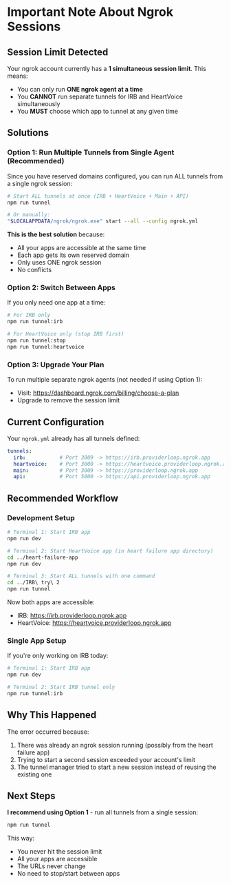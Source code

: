 # Important Note About Ngrok Sessions

## Session Limit Detected

Your ngrok account currently has a **1 simultaneous session limit**. This means:

- You can only run **ONE ngrok agent at a time**
- You **CANNOT** run separate tunnels for IRB and HeartVoice simultaneously
- You **MUST** choose which app to tunnel at any given time

## Solutions

### Option 1: Run Multiple Tunnels from Single Agent (Recommended)

Since you have reserved domains configured, you can run ALL tunnels from a single ngrok session:

```bash
# Start ALL tunnels at once (IRB + HeartVoice + Main + API)
npm run tunnel

# Or manually:
"$LOCALAPPDATA/ngrok/ngrok.exe" start --all --config ngrok.yml
```

**This is the best solution** because:
- All your apps are accessible at the same time
- Each app gets its own reserved domain
- Only uses ONE ngrok session
- No conflicts

### Option 2: Switch Between Apps

If you only need one app at a time:

```bash
# For IRB only
npm run tunnel:irb

# For HeartVoice only (stop IRB first)
npm run tunnel:stop
npm run tunnel:heartvoice
```

### Option 3: Upgrade Your Plan

To run multiple separate ngrok agents (not needed if using Option 1):
- Visit: https://dashboard.ngrok.com/billing/choose-a-plan
- Upgrade to remove the session limit

## Current Configuration

Your `ngrok.yml` already has all tunnels defined:

```yaml
tunnels:
  irb:           # Port 3009 -> https://irb.providerloop.ngrok.app
  heartvoice:    # Port 3000 -> https://heartvoice.providerloop.ngrok.app
  main:          # Port 3009 -> https://providerloop.ngrok.app
  api:           # Port 5000 -> https://api.providerloop.ngrok.app
```

## Recommended Workflow

### Development Setup

```bash
# Terminal 1: Start IRB app
npm run dev

# Terminal 2: Start HeartVoice app (in heart failure app directory)
cd ../heart-failure-app
npm run dev

# Terminal 3: Start ALL tunnels with one command
cd ../IRB\ try\ 2
npm run tunnel
```

Now both apps are accessible:
- IRB: https://irb.providerloop.ngrok.app
- HeartVoice: https://heartvoice.providerloop.ngrok.app

### Single App Setup

If you're only working on IRB today:

```bash
# Terminal 1: Start IRB app
npm run dev

# Terminal 2: Start IRB tunnel only
npm run tunnel:irb
```

## Why This Happened

The error occurred because:
1. There was already an ngrok session running (possibly from the heart failure app)
2. Trying to start a second session exceeded your account's limit
3. The tunnel manager tried to start a new session instead of reusing the existing one

## Next Steps

**I recommend using Option 1** - run all tunnels from a single session:

```bash
npm run tunnel
```

This way:
- You never hit the session limit
- All your apps are accessible
- The URLs never change
- No need to stop/start between apps
